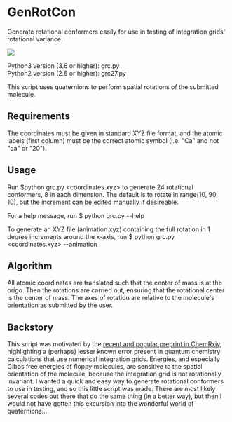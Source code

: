 # GenRotCon
Generate rotational conformers easily for use in testing of integration grids' rotational variance.

![](animation.gif)

Python3 version (3.6 or higher): grc.py <br/>
Python2 version (2.6 or higher): grc27.py

This script uses quaternions to perform spatial rotations of the submitted molecule.

## Requirements
The coordinates must be given in standard XYZ file format, and the atomic labels (first column) must be
the correct atomic symbol (i.e. "Ca" and not "ca" or "20").

## Usage
Run 
$python grc.py <coordinates.xyz>
to generate 24 rotational conformers, 8 in each dimension. The default is to rotate in range(10, 90, 10),
but the increment can be edited manually if desireable.

For a help message, run
$ python grc.py --help

To generate an XYZ file (animation.xyz) containing the full rotation in 1 degree increments around the x-axis, run
$ python grc.py <coordinates.xyz> --animation

## Algorithm
All atomic coordinates are translated such that the center of mass is at the origo.
Then the rotations are carried out, ensuring that the rotational center is the center of mass.
The axes of rotation are relative to the molecule's orientation as submitted by the user.

## Backstory
This script was motivated by the [recent and popular preprint in ChemRxiv](https://chemrxiv.org/articles/Popular_Integration_Grids_Can_Result_in_Large_Errors_in_DFT-Computed_Free_Energies/8864204/5), highlighting a (perhaps) lesser known error present in quantum chemistry calculations that use numerical integration grids. Energies, and especially Gibbs free energies of floppy molecules, are sensitive to the spatial orientation of the molecule, because the integration grid is not rotationally invariant. I wanted a quick and easy way to generate rotational conformers to use in testing, and so this little script was made. There are most likely several codes out there that do the same thing (in a better way), but then I would not have gotten this excursion into the wonderful world of quaternions...
